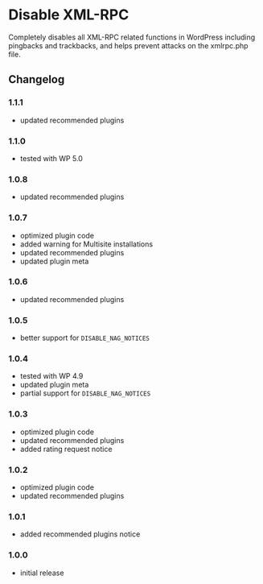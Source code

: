# Disable XML-RPC

Completely disables all XML-RPC related functions in WordPress including pingbacks and trackbacks, and helps prevent attacks on the xmlrpc.php file.

## Changelog

### 1.1.1
- updated recommended plugins

### 1.1.0
- tested with WP 5.0

### 1.0.8
- updated recommended plugins

### 1.0.7
- optimized plugin code
- added warning for Multisite installations
- updated recommended plugins
- updated plugin meta

### 1.0.6
- updated recommended plugins

### 1.0.5
- better support for `DISABLE_NAG_NOTICES`

### 1.0.4
- tested with WP 4.9
- updated plugin meta
- partial support for `DISABLE_NAG_NOTICES`

### 1.0.3
- optimized plugin code
- updated recommended plugins
- added rating request notice

### 1.0.2
- optimized plugin code
- updated recommended plugins

### 1.0.1
- added recommended plugins notice

### 1.0.0
- initial release
  

